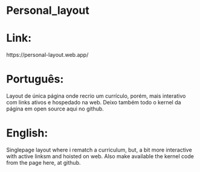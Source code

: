 # Personal_layout
 <h1>Link:</h1>
<a target="_blank">https://personal-layout.web.app/</a>
 <h1>Português:</h1>
 <div>Layout de única página onde recrio um currículo, porém, mais interativo com links ativos e hospedado na web. Deixo também todo o kernel da página em open source aqui no github.</div>
<h1>English: </h1>
<div>Singlepage layout where i rematch a curriculum, but, a bit more interactive with active linksm and hoisted on web. Also make available the kernel code from the page here, at github.</div>